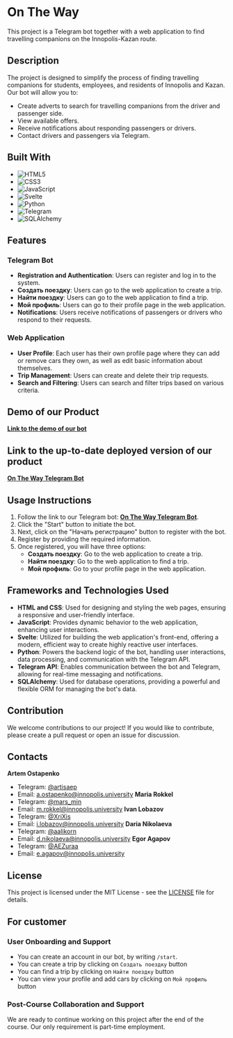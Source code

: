 # On The Way

This project is a Telegram bot together with a web application to find travelling companions on the Innopolis-Kazan route.

## Description

The project is designed to simplify the process of finding travelling companions for students, employees, and residents of Innopolis and Kazan. Our bot will allow you to:

- Create adverts to search for travelling companions from the driver and passenger side.
- View available offers.
- Receive notifications about responding passengers or drivers.
- Contact drivers and passengers via Telegram.

## Built With

- ![HTML5](https://img.shields.io/badge/-HTML5-E34F26?style=flat&logo=html5&logoColor=white) 
- ![CSS3](https://img.shields.io/badge/-CSS3-1572B6?style=flat&logo=css3&logoColor=white) 
- ![JavaScript](https://img.shields.io/badge/-JavaScript-F7DF1E?style=flat&logo=javascript&logoColor=black) 
- ![Svelte](https://img.shields.io/badge/-Svelte-FF3E00?style=flat&logo=svelte&logoColor=white) 
- ![Python](https://img.shields.io/badge/-Python-3776AB?style=flat&logo=python&logoColor=white) 
- ![Telegram](https://img.shields.io/badge/-Telegram-26A5E4?style=flat&logo=telegram&logoColor=white) 
- ![SQLAlchemy](https://img.shields.io/badge/-SQLAlchemy-EE0000?style=flat&logo=sqlalchemy&logoColor=white)

## Features

### Telegram Bot

- **Registration and Authentication**: Users can register and log in to the system.
- **Создать поездку**: Users can go to the web application to create a trip.
- **Найти поездку**: Users can go to the web application to find a trip.
- **Мой профиль**: Users can go to their profile page in the web application.
- **Notifications**: Users receive notifications of passengers or drivers who respond to their requests.

### Web Application

- **User Profile**: Each user has their own profile page where they can add or remove cars they own, as well as edit basic information about themselves.
- **Trip Management**: Users can create and delete their trip requests.
- **Search and Filtering**: Users can search and filter trips based on various criteria.

## Demo of our Product

[**Link to the demo of our bot**]()

## Link to the up-to-date deployed version of our product

[**On The Way Telegram Bot**](https://t.me/OnTheWayApp_bot)

## Usage Instructions

1. Follow the link to our Telegram bot: [**On The Way Telegram Bot**](https://t.me/OnTheWayApp_bot).
2. Click the "Start" button to initiate the bot.
3. Next, click on the "Начать регистрацию" button to register with the bot.
4. Register by providing the required information.
5. Once registered, you will have three options:
    - **Создать поездку**: Go to the web application to create a trip.
    - **Найти поездку**: Go to the web application to find a trip.
    - **Мой профиль**: Go to your profile page in the web application.

## Frameworks and Technologies Used

- **HTML and CSS**: Used for designing and styling the web pages, ensuring a responsive and user-friendly interface.
- **JavaScript**: Provides dynamic behavior to the web application, enhancing user interactions.
- **Svelte**: Utilized for building the web application's front-end, offering a modern, efficient way to create highly reactive user interfaces.
- **Python**: Powers the backend logic of the bot, handling user interactions, data processing, and communication with the Telegram API.
- **Telegram API**: Enables communication between the bot and Telegram, allowing for real-time messaging and notifications.
- **SQLAlchemy**: Used for database operations, providing a powerful and flexible ORM for managing the bot's data.

## Contribution

We welcome contributions to our project! If you would like to contribute, please create a pull request or open an issue for discussion.

## Contacts
**Artem Ostapenko**
- Telegram: [@artisaep](https://t.me/artisaep)
- Email: [a.ostapenko@innopolis.university](mailto:a.ostapenko@innopolis.university)
**Maria Rokkel**
- Telegram: [@mars_min](https://t.me/mars_min)
- Email: [m.rokkel@innopolis.university](mailto:m.rokkel@innopolis.university)
**Ivan Lobazov**
- Telegram: [@XriXis](https://t.me/XriXis)
- Email: [i.lobazov@innopolis.university](mailto:i.lobazov@innopolis.university)
**Daria Nikolaeva**
- Telegram: [@aalikorn](https://t.me/aalikorn)
- Email: [d.nikolaeva@innopolis.university](mailto:d.nikolaeva@innopolis.university)
**Egor Agapov**
- Telegram: [@AEZuraa](https://t.me/AEZuraa)
- Email: [e.agapov@innopolis.university](mailto:e.agapov@innopolis.university)

## License

This project is licensed under the MIT License - see the [LICENSE](LICENSE) file for details.

## For customer
### User Onboarding and Support
- You can create an account in our bot, by writing `/start`.
- You can create a trip by clicking on `Создать поездку` button
- You can find a trip by clicking on `Найти поездку` button
- You can view your profile and add cars by clicking on `Мой профиль` button
### Post-Course Collaboration and Support
We are ready to continue working on this project after the end of the course. Our only requirement is part-time employment.
